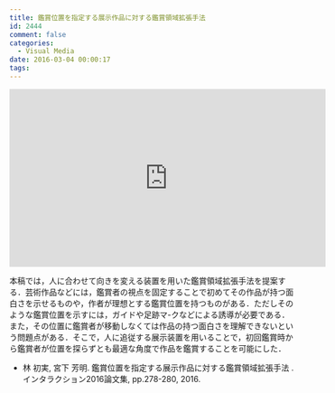 ```yaml
---
title: 鑑賞位置を指定する展示作品に対する鑑賞領域拡張手法
id: 2444
comment: false
categories:
  - Visual Media
date: 2016-03-04 00:00:17
tags:
---
```



<iframe width="560" height="315" src="https://www.youtube.com/embed/LK3QSeMiXig" frameborder="0" allowfullscreen></iframe>




本稿では，人に合わせて向きを変える装置を用いた鑑賞領域拡張手法を提案する．芸術作品などには，鑑賞者の視点を固定することで初めてその作品が持つ面白さを示せるものや，作者が理想とする鑑賞位置を持つものがある．ただしそのような鑑賞位置を示すには，ガイドや足跡マ-クなどによる誘導が必要である．また，その位置に鑑賞者が移動しなくては作品の持つ面白さを理解できないという問題点がある．そこで，人に追従する展示装置を用いることで，初回鑑賞時から鑑賞者が位置を探らずとも最適な角度で作品を鑑賞することを可能にした．

*   林 初実, 宮下 芳明. 鑑賞位置を指定する展示作品に対する鑑賞領域拡張手法 . インタラクション2016論文集, pp.278-280, 2016.
